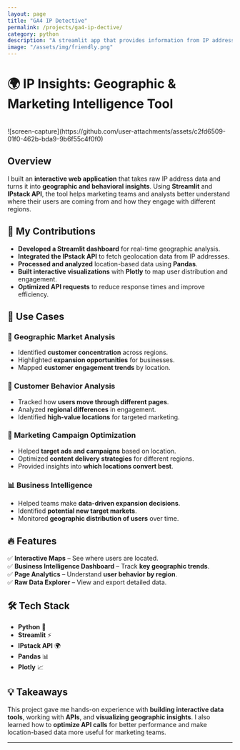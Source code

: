 ```yaml
---
layout: page
title: "GA4 IP Detective"
permalink: /projects/ga4-ip-dective/
category: python
description: "A streamlit app that provides information from IP addresses."
image: "/assets/img/friendly.png"
---
```



# 🌍 IP Insights: Geographic & Marketing Intelligence Tool

<br/>
![screen-capture](https://github.com/user-attachments/assets/c2fd6509-01f0-462b-bda9-9b6f55c4f0f0)

<br/>

## Overview  
I built an **interactive web application** that takes raw IP address data and turns it into **geographic and behavioral insights**. Using **Streamlit** and **IPstack API**, the tool helps marketing teams and analysts better understand where their users are coming from and how they engage with different regions.  

## 🔧 My Contributions  
- **Developed a Streamlit dashboard** for real-time geographic analysis.  
- **Integrated the IPstack API** to fetch geolocation data from IP addresses.  
- **Processed and analyzed** location-based data using **Pandas**.  
- **Built interactive visualizations** with **Plotly** to map user distribution and engagement.  
- **Optimized API requests** to reduce response times and improve efficiency.  

## 🚀 Use Cases  

### 📍 Geographic Market Analysis  
- Identified **customer concentration** across regions.  
- Highlighted **expansion opportunities** for businesses.  
- Mapped **customer engagement trends** by location.  

### 👤 Customer Behavior Analysis  
- Tracked how **users move through different pages**.  
- Analyzed **regional differences** in engagement.  
- Identified **high-value locations** for targeted marketing.  

### 🎯 Marketing Campaign Optimization  
- Helped **target ads and campaigns** based on location.  
- Optimized **content delivery strategies** for different regions.  
- Provided insights into **which locations convert best**.  

### 📊 Business Intelligence  
- Helped teams make **data-driven expansion decisions**.  
- Identified **potential new target markets**.  
- Monitored **geographic distribution of users** over time.  

## 🔥 Features  
✅ **Interactive Maps** – See where users are located.  
✅ **Business Intelligence Dashboard** – Track **key geographic trends**.  
✅ **Page Analytics** – Understand **user behavior by region**.  
✅ **Raw Data Explorer** – View and export detailed data.  

## 🛠️ Tech Stack  
- **Python** 🐍  
- **Streamlit** ⚡  
- **IPstack API** 🌍  
- **Pandas** 📊  
- **Plotly** 📈  

## 💡 Takeaways  
This project gave me hands-on experience with **building interactive data tools**, working with **APIs**, and **visualizing geographic insights**. I also learned how to **optimize API calls** for better performance and make location-based data more useful for marketing teams.  

---

